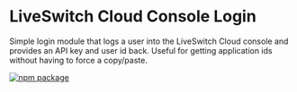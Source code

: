 # LiveSwitch Cloud Console Login
Simple login module that logs a user into the LiveSwitch Cloud console and provides an API key and user id back. Useful for getting application ids without having to force a copy/paste.

[![npm package](https://github.com/jvenema/liveswitch-cloud-console-login/actions/workflows/publish-to-npm.yaml/badge.svg)](https://github.com/jvenema/liveswitch-cloud-console-login/actions/workflows/publish-to-npm.yaml)
